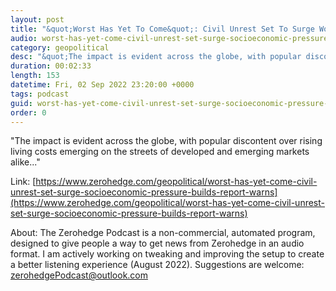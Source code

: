 ```yaml
---
layout: post
title: "&quot;Worst Has Yet To Come&quot;: Civil Unrest Set To Surge Worldwide As Socioeconomic Pressure Builds, Report Warns"
audio: worst-has-yet-come-civil-unrest-set-surge-socioeconomic-pressure-builds-report-warns-0
category: geopolitical
desc: "&quot;The impact is evident across the globe, with popular discontent over rising living costs emerging on the streets of developed and emerging markets alike...&quot; "
duration: 00:02:33
length: 153
datetime: Fri, 02 Sep 2022 23:20:00 +0000
tags: podcast
guid: worst-has-yet-come-civil-unrest-set-surge-socioeconomic-pressure-builds-report-warns-0
order: 0
---
```

&quot;The impact is evident across the globe, with popular discontent over rising living costs emerging on the streets of developed and emerging markets alike...&quot; 

Link: [https://www.zerohedge.com/geopolitical/worst-has-yet-come-civil-unrest-set-surge-socioeconomic-pressure-builds-report-warns](https://www.zerohedge.com/geopolitical/worst-has-yet-come-civil-unrest-set-surge-socioeconomic-pressure-builds-report-warns)

About: The Zerohedge Podcast is a non-commercial, automated program, designed to give people a way to get news from Zerohedge in an audio format.  I am actively working on tweaking and improving the setup to create a better listening experience (August 2022).  Suggestions are welcome: [zerohedgePodcast@outlook.com](mailto:zerohedgePodcast@outlook.com)